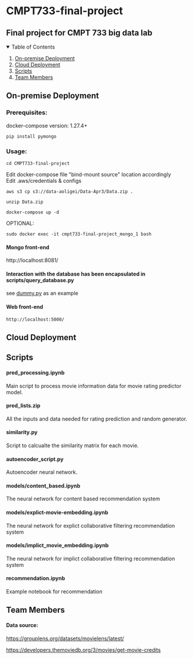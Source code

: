 # CMPT733-final-project

## Final project for CMPT 733 big data lab
<details open="open">
  <summary>Table of Contents</summary>
  <ol>
  <li><a href="#On-premise-deployment">On-premise Deployment</a></li>
    <li><a href="#cloud-deployment">Cloud Deployment</a></li>
    <li><a href="#cloud-deployment">Scripts</a></li>
    <li><a href="#team-members">Team Members</a></li>
  </ol>
</details>


## On-premise Deployment

### Prerequisites:
docker-compose version: 1.27.4+
```
pip install pymongo
```
### Usage:

```
cd CMPT733-final-project
```
Edit docker-compose file "bind-mount source" location accordingly <br>
Edit .aws/credentials & configs
```
aws s3 cp s3://data-aoligei/Data-Apr3/Data.zip .
```

```
unzip Data.zip
```

```
docker-compose up -d
```
OPTIONAL: 
```
sudo docker exec -it cmpt733-final-project_mongo_1 bash
```
#### Mongo front-end
http://localhost:8081/

#### Interaction with the database has been encapsulated in scripts/query_database.py
see [dummy.py](/dummy.ipynb) as an example

#### Web front-end
```
http://localhost:5000/
```
## Cloud Deployment

## Scripts
#### pred_processing.ipynb
Main script to process movie information data for movie rating predictor model. 
#### pred_lists.zip
All the inputs and data needed for rating prediction and random generator. 
#### similarity.py
Script to calcualte the similarity matrix for each movie.
#### autoencoder_script.py
Autoencoder neural network.
#### models/content_based.ipynb
The neural network for content based recommendation system
#### models/explict-movie-embedding.ipynb
The neural network for explict collaborative filtering recommendation system
#### models/implict_movie_embedding.ipynb
The neural network for implict collaborative filtering recommendation system
#### recommendation.ipynb
Example notebook for recommendation

## Team Members
#### Data source:
https://grouplens.org/datasets/movielens/latest/

https://developers.themoviedb.org/3/movies/get-movie-credits